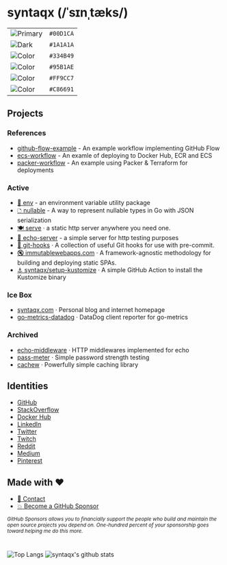 # syntaqx (/ˈsɪnˌtæks/)

|                                                            |           |
| ---------------------------------------------------------- | --------- |
| ![Primary](https://img.shields.io/badge/-%2300D1CA-00D1CA) | `#00D1CA` |
| ![Dark](https://img.shields.io/badge/-%231A1A1A-1A1A1A)    | `#1A1A1A` |
| ![Color](https://img.shields.io/badge/-%23334B49-334B49)   | `#334B49` |
| ![Color](https://img.shields.io/badge/-%2395B1AE-95B1AE)   | `#95B1AE` |
| ![Color](https://img.shields.io/badge/-%23FF9CC7-FF9CC7)   | `#FF9CC7` |
| ![Color](https://img.shields.io/badge/-%23C86691-C86691)   | `#C86691` |

## Projects

### References

- [github-flow-example](https://github.com/syntaqx/github-flow-example) - An example workflow implementing GitHub Flow
- [ecs-workflow](https://github.com/syntaqx/ecs-workflow) - An examle of deploying to Docker Hub, ECR and ECS
- [packer-workflow](https://github.com/syntaqx/packer-workflow) - An example using Packer & Terraform for deployments

### Active

- [🌱 env](https://github.com/syntaqx/env) - an environment variable utility package
- [🗅 nullable](https://github.com/syntaqx/nullable) - A way to represent nullable types in Go with JSON serialization
- [🍽️ serve](https://github.com/syntaqx/serve) · a static http server anywhere you need one.
- [📣 echo-server](https://github.com/syntaqx/echo-server) - a simple server for http testing purposes
- [🎣 git-hooks](https://github.com/syntaqx/git-hooks) · A collection of useful Git hooks for use with pre-commit.
- [🔇 immutablewebapps.com](https://immutablewebapps.com) · A framework-agnostic methodology for building and deploying static SPAs.
- [⚓ syntaqx/setup-kustomize](https://github.com/syntaqx/setup-kustomize) · A simple GitHub Action to install the Kustomize binary

### Ice Box

- [syntaqx.com](https://syntaqx.com) · Personal blog and internet homepage
- [go-metrics-datadog](https://github.com/syntaqx/go-metrics-datadog) · DataDog client reporter for go-metrics

### Archived

- [echo-middleware](https://github.com/syntaqx/echo-middleware) · HTTP middlewares implemented for echo
- [pass-meter](https://github.com/syntaqx/pass-meter) · Simple password strength testing
- [cachew](https://github.com/syntaqx/cachew) · Powerfully simple caching library

## Identities

- [GitHub](https://github.com/syntaqx)
- [StackOverflow](https://stackoverflow.com/users/1295839/syntaqx)
- [Docker Hub](https://hub.docker.com/u/syntaqx)
- [LinkedIn](https://www.linkedin.com/in/syntaqx)
- [Twitter](https://twitter.com/syntaqx)
- [Twitch](https://www.twitch.tv/syntaqx)
- [Reddit](https://www.reddit.com/user/syntaqx/)
- [Medium](https://medium.com/@syntaqx)
- [Pinterest](https://www.pinterest.com/syntaqx)

## Made with :heart:

- [:email: Contact](mailto:syntaqx@gmail.com)
- [:boom: Become a GitHub Sponsor](https://github.com/sponsors/syntaqx)

<sub><i>
GitHub Sponsors allows you to financially support the people who build and
maintain the open source projects you depend on. One-hundred percent of your
sponsorship goes toward helping me do this more.
</sub></i>

#

![Top Langs](https://github-readme-stats.vercel.app/api/top-langs/?username=syntaqx&hide=html)
![syntaqx's github stats](https://github-readme-stats.vercel.app/api?username=syntaqx&show_icons=true&count_private=true&line_height=40)
